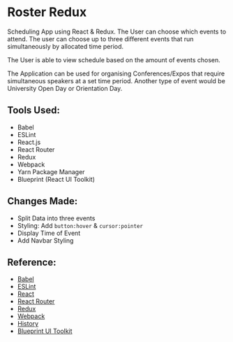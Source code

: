# Roster Redux

Scheduling App using React & Redux. The User can choose which events to attend. The user can choose up to three different events that run simultaneously by allocated time period.

The User is able to view schedule based on the amount of events chosen.

The Application can be used for organising Conferences/Expos that require simultaneous speakers at a set time period. Another type of event would be University Open Day or Orientation Day.

## Tools Used:
* Babel
* ESLint
* React.js
* React Router
* Redux
* Webpack
* Yarn Package Manager
* Blueprint (React UI Toolkit)

## Changes Made:
* Split Data into three events
* Styling: Add `button:hover` & `cursor:pointer`
* Display Time of Event
* Add Navbar Styling

## Reference:
* [Babel](https://babeljs.io/)
* [ESLint](http://eslint.org/)
* [React](https://facebook.github.io/react/)
* [React Router](https://github.com/rackt/react-router)
* [Redux](http://redux.js.org/)
* [Webpack](https://webpack.github.io/)
* [History](https://github.com/mjackson/history)
* [Blueprint UI Toolkit](http://blueprintjs.com/)
